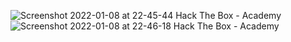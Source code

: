 ![Screenshot 2022-01-08 at 22-45-44 Hack The Box - Academy](https://user-images.githubusercontent.com/21301377/148648545-d7b68c8f-905d-4586-9515-e750cf4f3c85.png)
![Screenshot 2022-01-08 at 22-46-18 Hack The Box - Academy](https://user-images.githubusercontent.com/21301377/148648561-b80bcd15-d750-497a-8014-108f1171f266.png)
